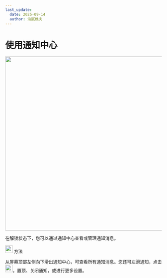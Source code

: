 ```yaml
---
last_update:
  date: 2025-09-14
  author: 油腻樵夫
---
```


# 使用通知中心

<img src="https://tips-p01-drcn.dbankcdn.cn/MODEL/DOC/C00B031/resource/card/202502281vpXhm/zh-cn/image/figure/10044804_f005_NotificationPanel.png" width="560" height=""/>


在解锁状态下，您可以通过通知中心查看或管理通知消息。

<img src="https://tips-p01-drcn.dbankcdn.cn/MODEL/EMUI/C00B030/resource/card/202503041becsx/zh-cn/image/common/buttons/fig_method.png" width="24" height="24"/> 方法

从屏幕顶部左侧向下滑出通知中心，可查看所有通知消息。您还可左滑通知，点击<img src="https://tips-p01-drcn.dbankcdn.cn/MODEL/EMUI/C00B030/resource/card/202406260lXnqu/zh-cn/image/common/buttons/fig_notification_edit.png" width="24" height="24"/>，置顶、关闭通知，或进行更多设置。

